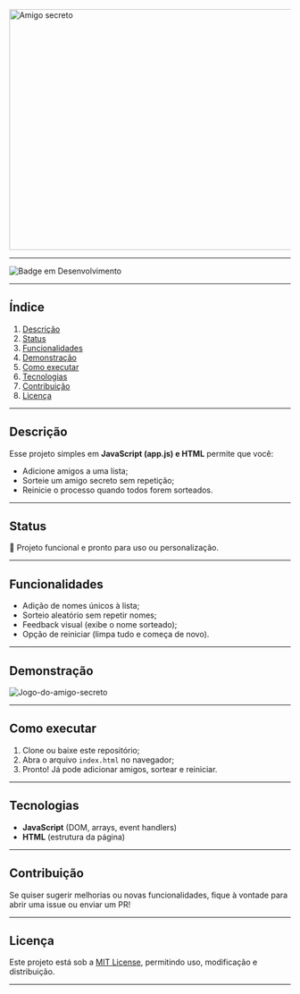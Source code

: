 <img width="1752" height="431" alt="Amigo secreto" src="https://github.com/user-attachments/assets/af39c1a2-3aaa-434e-908b-ea767869c670" />

---



![Badge em Desenvolvimento](http://img.shields.io/static/v1?label=STATUS&message=EM%20DESENVOLVIMENTO&color=GREEN&style=for-the-badge)



---

##  Índice
1. [Descrição](#descrição)  
2. [Status](#status)  
3. [Funcionalidades](#funcionalidades)  
4. [Demonstração](#demonstração)  
5. [Como executar](#como-executar)  
6. [Tecnologias](#tecnologias)  
7. [Contribuição](#contribuição)  
8. [Licença](#licença)  

---

##  Descrição  
Esse projeto simples em **JavaScript (app.js) e HTML** permite que você:
- Adicione amigos a uma lista;
- Sorteie um amigo secreto sem repetição;
- Reinicie o processo quando todos forem sorteados.

----

##  Status  
:rocket: Projeto funcional e pronto para uso ou personalização.

----

##  Funcionalidades  
- Adição de nomes únicos à lista;  
- Sorteio aleatório sem repetir nomes;  
- Feedback visual (exibe o nome sorteado);  
- Opção de reiniciar (limpa tudo e começa de novo).  

---

##  Demonstração  
![Jogo-do-amigo-secreto](https://github.com/user-attachments/assets/82e19b04-5f08-4ca4-85dc-0a781f88ea82)


---

##  Como executar  
1. Clone ou baixe este repositório;  
2. Abra o arquivo `index.html` no navegador;  
3. Pronto! Já pode adicionar amigos, sortear e reiniciar.

---

##  Tecnologias  
- **JavaScript** (DOM, arrays, event handlers)  
- **HTML** (estrutura da página)  

---

##  Contribuição  
Se quiser sugerir melhorias ou novas funcionalidades, fique à vontade para abrir uma issue ou enviar um PR!  

---

##  Licença  
Este projeto está sob a [MIT License](link-da-licença), permitindo uso, modificação e distribuição.

---



